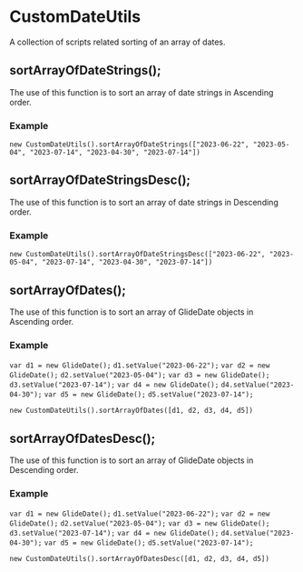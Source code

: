 # CustomDateUtils

A collection of scripts related sorting of an array of dates.

## sortArrayOfDateStrings();

The use of this function is to sort an array of date strings in Ascending order.

### Example

`new CustomDateUtils().sortArrayOfDateStrings(["2023-06-22", "2023-05-04", "2023-07-14", "2023-04-30", "2023-07-14"])`

## sortArrayOfDateStringsDesc();

The use of this function is to sort an array of date strings in Descending order.

### Example

`new CustomDateUtils().sortArrayOfDateStringsDesc(["2023-06-22", "2023-05-04", "2023-07-14", "2023-04-30", "2023-07-14"])`

## sortArrayOfDates();

The use of this function is to sort an array of GlideDate objects in Ascending order.

### Example

`var d1 = new GlideDate();`
`d1.setValue("2023-06-22");`
`var d2 = new GlideDate();`
`d2.setValue("2023-05-04");`
`var d3 = new GlideDate();`
`d3.setValue("2023-07-14");`
`var d4 = new GlideDate();`
`d4.setValue("2023-04-30");`
`var d5 = new GlideDate();`
`d5.setValue("2023-07-14");`

`new CustomDateUtils().sortArrayOfDates([d1, d2, d3, d4, d5])`

## sortArrayOfDatesDesc();

The use of this function is to sort an array of GlideDate objects in Descending order.

### Example

`var d1 = new GlideDate();`
`d1.setValue("2023-06-22");`
`var d2 = new GlideDate();`
`d2.setValue("2023-05-04");`
`var d3 = new GlideDate();`
`d3.setValue("2023-07-14");`
`var d4 = new GlideDate();`
`d4.setValue("2023-04-30");`
`var d5 = new GlideDate();`
`d5.setValue("2023-07-14");`

`new CustomDateUtils().sortArrayOfDatesDesc([d1, d2, d3, d4, d5])`
